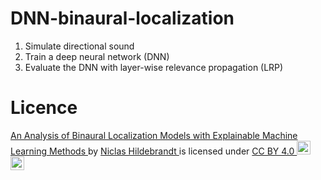 # DNN-binaural-localization
1. Simulate directional sound
2. Train a deep neural network (DNN)
3. Evaluate the DNN with layer-wise relevance propagation (LRP)

# Licence
<p xmlns:dct="http://purl.org/dc/terms/" xmlns:cc="http://creativecommons.org/ns#" class="license-text">
   <a rel="cc:attributionURL" property="dct:title" href="https://github.com/Pretzel-Solution/DNN-binaural-localization">
     An Analysis of Binaural Localization Models with Explainable Machine Learning Methods
  </a> by 
  <a rel="cc:attributionURL dct:creator" property="cc:attributionName" href="pretzelsolution.com">
    Niclas Hildebrandt
  </a> is licensed under 
  <a rel="license" href="https://creativecommons.org/licenses/by/4.0">
    CC BY 4.0
    <img src="https://mirrors.creativecommons.org/presskit/icons/cc.svg?ref=chooser-v1" height="22" width="22" />
    <img src="https://mirrors.creativecommons.org/presskit/icons/by.svg?ref=chooser-v1" height="22" width="22" />
  </a>
</p>
